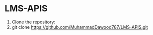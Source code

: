 # LMS-APIS
1. Clone the repository:
2. git clone https://github.com/MuhammadDawood787/LMS-APIS.git

